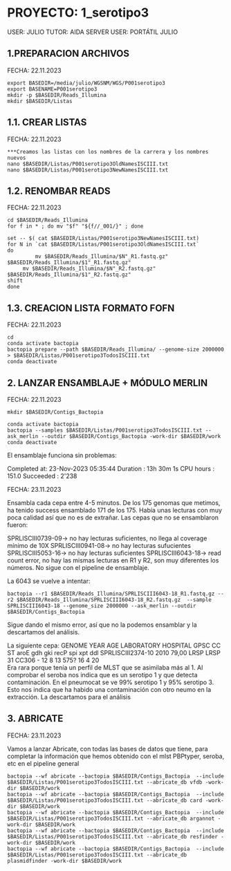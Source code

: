# PROYECTO: 1_serotipo3

USER: JULIO 
TUTOR: AIDA 
SERVER USER: PORTÁTIL JULIO

## 1.PREPARACION ARCHIVOS
FECHA: 22.11.2023

	export BASEDIR=/media/julio/WGSNM/WGS/P001serotipo3
	export BASENAME=P001serotipo3
	mkdir -p $BASEDIR/Reads_Illumina
	mkdir $BASEDIR/Listas
 
## 1.1. CREAR LISTAS
FECHA: 22.11.2023

	***Creamos las listas con los nombres de la carrera y los nombres nuevos
 	nano $BASEDIR/Listas/P001serotipo3OldNamesISCIII.txt
  	nano $BASEDIR/Listas/P001serotipo3NewNamesISCIII.txt

## 1.2. RENOMBAR READS
FECHA: 22.11.2023

	cd $BASEDIR/Reads_Illumina
	for f in * ; do mv "$f" "${f//_001/}" ; done

	set -- $( cat $BASEDIR/Listas/P001serotipo3NewNamesISCIII.txt)
	for N in `cat $BASEDIR/Listas/P001serotipo3OldNamesISCIII.txt`
	do
    		 mv $BASEDIR/Reads_Illumina/$N"_R1.fastq.gz" $BASEDIR/Reads_Illumina/$1"_R1.fastq.gz"
   		 mv $BASEDIR/Reads_Illumina/$N"_R2.fastq.gz" $BASEDIR/Reads_Illumina/$1"_R2.fastq.gz"
	shift
	done
 

## 1.3. CREACION LISTA FORMATO FOFN
FECHA: 22.11.2023

 	cd
 	conda activate bactopia
	bactopia prepare --path $BASEDIR/Reads_Illumina/ --genome-size 2000000 > $BASEDIR/Listas/P001serotipo3TodosISCIII.txt
 	conda deactivate

## 2. LANZAR ENSAMBLAJE + MÓDULO MERLIN
FECHA: 22.11.2023

	mkdir $BASEDIR/Contigs_Bactopia

	conda activate bactopia
	bactopia --samples $BASEDIR/Listas/P001serotipo3TodosISCIII.txt --ask_merlin --outdir $BASEDIR/Contigs_Bactopia -work-dir $BASEDIR/work
	conda deactivate


El ensamblaje funciona sin problemas:

Completed at: 23-Nov-2023 05:35:44
Duration    : 13h 30m 1s
CPU hours   : 151.0
Succeeded   : 2'238

FECHA: 23.11.2023

Ensambla cada cepa entre 4-5 minutos. De los 175 genomas que metimos, ha tenido success ensamblado 171 de los 175. Había unas lecturas con muy poca calidad así que no es de extrañar.
Las cepas que no se ensamblaron fueron:

SPRLISCIII0739-09-> no hay lecturas suficientes, no llega al coverage mínimo de 10X
SPRLISCIII0941-08-> no hay lecturas sufucientes
SPRLISCIII5053-16-> no hay lecturas suficientes
SPRLISCIII6043-18-> read count error, no hay las mismas lecturas en R1 y R2, son muy diferentes los números. No sigue con el pipeline de ensamblaje.

La 6043 se vuelve a intentar:

	bactopia --r1 $BASEDIR/Reads_Illumina/SPRLISCIII6043-18_R1.fastq.gz --r2 $BASEDIR/Reads_Illumina/SPRLISCIII6043-18_R2.fastq.gz  --sample SPRLISCIII6043-18 --genome_size 2000000 --ask_merlin --outdir $BASEDIR/Contigs_Bactopia

Sigue dando el mismo error, así que no la podemos ensamblar y la descartamos del análisis.

La siguiente cepa:
GENOME	YEAR	AGE	LABORATORY	HOSPITAL	GPSC	CC	ST	aroE	gdh	gki	recP	spi	xpt	ddl
SPRLISCIII2374-10	2010	79,00	LRSP	LRSP	31	CC306	-	12	8	13	575?	16	4	20	
Era rara porque tenía un perfil de MLST que se asimilaba más al 1.
Al comprobar el seroba nos indica que es un serotipo 1 y que detecta contaminación. En el pneumocat se ve 99% serotipo 1 y 95% serotipo 3. Esto nos indica que ha habido una contaminación con otro neumo en la extracción. La descartamos para el análisis

## 3. ABRICATE
FECHA: 23.11.2023

Vamos a lanzar Abricate, con todas las bases de datos que tiene, para completar la información que hemos obtenido con el mlst PBPtyper, seroba, etc en el pipeline general

	bactopia --wf abricate --bactopia $BASEDIR/Contigs_Bactopia  --include $BASEDIR/Listas/P001serotipo3TodosISCIII.txt --abricate_db vfdb -work-dir $BASEDIR/work
	bactopia --wf abricate --bactopia $BASEDIR/Contigs_Bactopia  --include $BASEDIR/Listas/P001serotipo3TodosISCIII.txt --abricate_db card -work-dir $BASEDIR/work
	bactopia --wf abricate --bactopia $BASEDIR/Contigs_Bactopia  --include $BASEDIR/Listas/P001serotipo3TodosISCIII.txt --abricate_db argannot -work-dir $BASEDIR/work
 	bactopia --wf abricate --bactopia $BASEDIR/Contigs_Bactopia  --include $BASEDIR/Listas/P001serotipo3TodosISCIII.txt --abricate_db resfinder -work-dir $BASEDIR/work
   	bactopia --wf abricate --bactopia $BASEDIR/Contigs_Bactopia  --include $BASEDIR/Listas/P001serotipo3TodosISCIII.txt --abricate_db plasmidfinder -work-dir $BASEDIR/work

